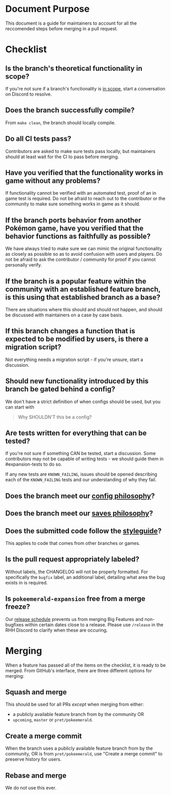 # Document Purpose

This document is a guide for maintainers to account for all the reccomended steps before merging in a pull request.
<!-- Here's an optional markdown checklist version that you can post in your reviews. -->
<!-- https://files.catbox.moe/nqxvnl.md -->

# Checklist

## Is the branch's theoretical functionality in scope?
If you're not sure if a branch's functionality is [in scope](docs/team_procedures/scope.md), start a conversation on Discord to resolve.

## Does the branch successfully compile?
From `make clean`, the branch should locally compile.

## Do all CI tests pass?
Contributors are asked to make sure tests pass locally, but maintainers should at least wait for the CI to pass before merging.

## Have you verified that the functionality works in game without any problems?
If functionality cannot be verified with an automated test, proof of an in game test is required. Do not be afraid to reach out to the contributor or the community to make sure something works in game as it should.

## If the branch ports behavior from another Pokémon game, have you verified that the behavior functions as faithfully as possible? 
We have always tried to make sure we can mimic the original functionality as closely as possible so as to avoid confusion with users and players. Do not be afraid to ask the contributor / community for proof if you cannot personally verify.

## If the branch is a popular feature within the community with an established feature branch, is this using that established branch as a base?
There are situations where this should and should not happen, and should be discussed with maintainers on a case by case basis.

## If this branch changes a function that is expected to be modified by users, is there a migration script?
Not everything needs a migration script - if you're unsure, start a discussion.

## Should new functionality introduced by this branch be gated behind a config?
We don't have a strict definition of when configs should be used, but you can start with 

> Why SHOULDN'T this be a config?

## Are tests written for everything that can be tested?
If you're not sure if something CAN be tested, start a discussion. Some contributors may not be capable of writing tests - we should guide them in #expansion-tests to do so.

If any new tests are `KNOWN_FAILING`, issues should be opened describing each of the `KNOWN_FAILING` tests and our understanding of why they fail.

## Does the branch meet our [config philosophy](/docs/STYLEGUIDE.md#config-philosophy)?

## Does the branch meet our [saves philosophy](/docs/STYLEGUIDE.md#saves-philosophy)?

## Does the submitted code follow the [styleguide](/docs/STYLEGUIDE.md)?
This applies to code that comes from other branches or games.

## Is the pull request appropriately labeled?
Without labels, the CHANGELOG will not be properly formatted. For specifically the `bugfix` label, an additional label, detailing what area the bug exists in is required.

## Is `pokeemerald-expansion` free from a merge freeze?
Our [release schedule](/docs/team_procedures/schedule.md) prevents us from merging Big Features and non-bugfixes within certain dates close to a release. Please use `/release` in the RHH Discord to clarify when these are occuring.

# Merging

When a feature has passed all of the items on the checklist, it is ready to be merged. From GitHub's interface, there are three different options for merging:

## Squash and merge
This should be used for all PRs _except_  when merging from either:
* a publicly available feature branch from by the community OR
* `upcoming`, `master` or `pret/pokeemerald`.

## Create a merge commit
When the branch uses a publicly available feature branch from by the community, OR is from `pret/pokeemerald`, use "Create a merge commit" to preserve history for users.

## Rebase and merge
We do not use this ever.
